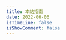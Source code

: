 ```yaml
---
title: 本站指南
date: 2022-06-06
isTimeLine: false
isShowComment: false
---
```


<!-- Markdown支持的语法
::: tip
This is a tip
:::

::: warning
This is a warning
:::

::: danger
This is a dangerous warning
:::

::: theorem 牛顿第一定律
假若施加于某物体的外力为零，则该物体的运动速度不变。

::: right
来自 [维基百科](https://zh.wikipedia.org/wiki/%E7%89%9B%E9%A1%BF%E8%BF%90%E5%8A%A8%E5%AE%9A%E5%BE%8B)
:::

::: details
这是一个详情块，在 IE / Edge 中不生效
::: -->

<!-- 流程图
@flowstart
cond=>condition: Process?
process=>operation: Process
e=>end: End

cond(yes)->process->e
cond(no)->e
@flowend -->
